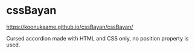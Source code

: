 # cssBayan

https://koonukaame.github.io/cssBayan/cssBayan/

Cursed accordion made with HTML and CSS only, no position property is used.
